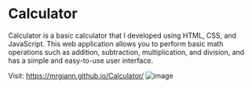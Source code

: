 # Calculator

Calculator is a basic calculator that I developed using HTML, CSS, and JavaScript. This web application allows you to perform basic math operations such as addition, subtraction, multiplication, and division, and has a simple and easy-to-use user interface.

Visit: https://mrgiann.github.io/Calculator/
![image](https://github.com/mrgiann/Calculator/assets/82038942/623ad6c4-4d24-468f-b9b3-2e60484a2569)

